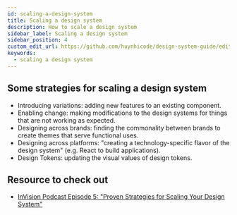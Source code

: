 ```yaml
---
id: scaling-a-design-system
title: Scaling a design system
description: How to scale a design system
sidebar_label: Scaling a design system
sidebar_position: 4
custom_edit_url: https://github.com/huynhicode/design-system-guide/edit/main/docs/design-system-guide/scaling-a-design-system.md
keywords:
  - scaling a design system
---
```


## Some strategies for scaling a design system

- Introducing variations: adding new features to an existing component.
- Enabling change: making modifications to the design systems for things that are not working as expected.
- Designing across brands: finding the commonality between brands to create themes that serve functional uses.
- Designing across platforms: "creating a technology-specific flavor of the design system" (e.g. React to build applications).
- Design Tokens: updating the visual values of design tokens.

## Resource to check out

- [InVision Podcast Episode 5: "Proven Strategies for Scaling Your Design System"](https://www.invisionapp.com/design-system-manager/expert-advice/scaling-your-design-system)

